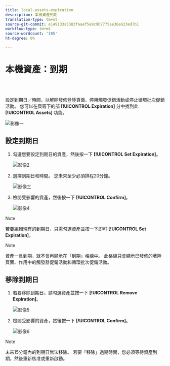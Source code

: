```yaml
---
title: local-assets-expiration
description: 本機資產到期
translation-type: tm+mt
source-git-commit: e149133a5383faaef5e9c9b7775ae36e633ed7b1
workflow-type: tm+mt
source-wordcount: '185'
ht-degree: 0%

---
```



# 本機資產：到期

<br> 

設定到期日／時間，以解除發佈登陸頁面、停用觸發促銷活動或停止循環批次促銷活動。 您可以在頁籤下的部 **[!UICONTROL Expiration]** 分中找到此 **[!UICONTROL Assets]** 功能。

![影像一](/help/sky/assets/programs/local-assets-expiration/local-assets-expiration-1.png)

## 設定到期日

1. 勾選您要設定到期日的資產，然後按一下 **[!UICONTROL Set Expiration]**。

   ![影像2](/help/sky/assets/programs/local-assets-expiration/local-assets-expiration-2.png)

1. 選擇到期日和時間。 您未來至少必須排程20分鐘。

   ![影像三](/help/sky/assets/programs/local-assets-expiration/local-assets-expiration-3.png)

1. 檢閱受影響的資產，然後按一下 **[!UICONTROL Confirm]**。

   ![影像4](/help/sky/assets/programs/local-assets-expiration/local-assets-expiration-4.png)

>[!NOTE]
>
>若要編輯現有的到期日，只需勾選資產並按一下即可 **[!UICONTROL Set Expiration]**。

>[!NOTE]
>
>資產一旦到期，就不會再顯示在「到期」格線中。 此格線只會顯示已發佈的著陸頁面、作用中的觸發器促銷活動和循環批次促銷活動。

## 移除到期日

1. 若要移除到期日，請勾選資產並按一下 **[!UICONTROL Remove Expiration]**。

   ![影像5](/help/sky/assets/programs/local-assets-expiration/local-assets-expiration-5.png)

1. 檢閱受影響的資產，然後按一下 **[!UICONTROL Confirm]**。

   ![影像6](/help/sky/assets/programs/local-assets-expiration/local-assets-expiration-6.png)

>[!NOTE]
>
>未來15分鐘內的到期日無法移除。 若要「移除」過期時間，您必須等待資產到期，然後重新核准或重新啟動。
